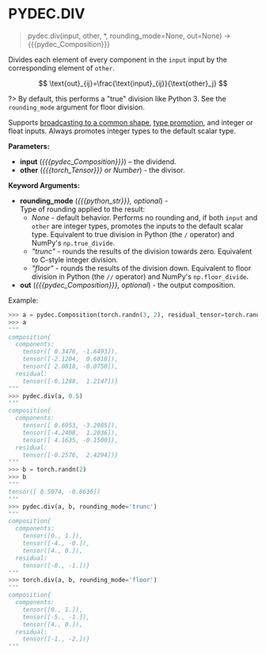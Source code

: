 # PYDEC.DIV
> pydec.div(input, other, *, rounding_mode=None, out=None) →  {{{pydec_Composition}}}

Divides each element of every component in the `input` input by the corresponding element of `other`.

$$
\text{out}_{ij}=\frac{\text{input}_{ij}}{\text{other}_j}
$$

?> By default, this performs a "true" division like Python 3. See the `rounding_mode` argument for floor division.

Supports [broadcasting to a common shape](https://pytorch.org/docs/stable/notes/broadcasting.html#broadcasting-semantics), [type promotion](https://pytorch.org/docs/stable/tensor_attributes.html#type-promotion-doc), and integer or float inputs. Always promotes integer types to the default scalar type.

<!-- Not tested on complex inputs-->

**Parameters:**

* **input** (*{{{pydec_Composition}}}*) – the dividend.
* **other** (*{{{torch_Tensor}}} or Number*) - the divisor.

**Keyword Arguments:**
* **rounding_mode** (*{{{python_str}}}, optional*) - </br>Type of rounding applied to the result:
  * *None* - default behavior. Performs no rounding and, if both `input` and `other` are integer types, promotes the inputs to the default scalar type. Equivalent to true division in Python (the `/` operator) and NumPy's `np.true_divide`.
  * *"trunc"* - rounds the results of the division towards zero. Equivalent to C-style integer division.
  * *"floor"* - rounds the results of the division down. Equivalent to floor division in Python (the `//` operator) and NumPy's `np.floor_divide`.
* **out** (*{{{pydec_Composition}}}, optional*) - the output composition.


Example:
```python
>>> a = pydec.Composition(torch.randn(3, 2), residual_tensor=torch.randn(2))
>>> a
"""
composition{
  components:
    tensor([ 0.3476, -1.6493]),
    tensor([-2.1204,  0.6018]),
    tensor([ 2.0818, -0.0750]),
  residual:
    tensor([-0.1288,  1.2147])}
"""
>>> pydec.div(a, 0.5)
"""
composition{
  components:
    tensor([ 0.6953, -3.2985]),
    tensor([-4.2408,  1.2036]),
    tensor([ 4.1635, -0.1500]),
  residual:
    tensor([-0.2576,  2.4294])}
"""
>>> b = torch.randn(2)
>>> b
"""
tensor([ 0.5074, -0.8636])
"""
>>> pydec.div(a, b, rounding_mode='trunc')
"""
composition{
  components:
    tensor([0., 1.]),
    tensor([-4., -0.]),
    tensor([4., 0.]),
  residual:
    tensor([-0., -1.])}
"""
>>> torch.div(a, b, rounding_mode='floor')
"""
composition{
  components:
    tensor([0., 1.]),
    tensor([-5., -1.]),
    tensor([4., 0.]),
  residual:
    tensor([-1., -2.])}
"""
```
